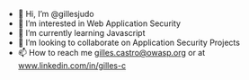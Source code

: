 - 👋 Hi, I’m @gillesjudo
- 👀 I’m interested in Web Application Security
- 🌱 I’m currently learning Javascript  
- 💞️ I’m looking to collaborate on Application Security Projects
- 📫 How to reach me gilles.castro@owasp.org or at www.linkedin.com/in/gilles-c

<!---
gillesjudo/gillesjudo is a ✨ special ✨ repository because its `README.md` (this file) appears on your GitHub profile.
You can click the Preview link to take a look at your changes.
--->
